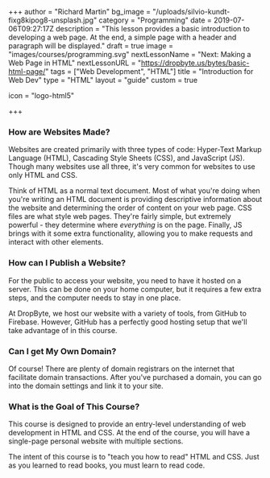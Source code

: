 +++
author = "Richard Martin"
bg_image = "/uploads/silvio-kundt-fixg8kipog8-unsplash.jpg"
category = "Programming"
date = 2019-07-06T09:27:17Z
description = "This lesson provides a basic introduction to developing a web page. At the end, a simple page with a header and paragraph will be displayed."
draft = true
image = "images/courses/programming.svg"
nextLessonName = "Next: Making a Web Page in HTML"
nextLessonURL = "https://dropbyte.us/bytes/basic-html-page/"
tags = ["Web Development", "HTML"]
title = "Introduction for Web Dev"
type = "HTML"
layout = "guide"
custom = true

icon = "logo-html5"

+++
### How are Websites Made?

Websites are created primarily with three types of code: Hyper-Text Markup Language (HTML), Cascading Style Sheets (CSS), and JavaScript (JS). Though many websites use all three, it's very common for websites to use only HTML and CSS. 

Think of HTML as a normal text document. Most of what you're doing when you're writing an HTML document is providing descriptive information about the website and determining the order of content on your web page. CSS files are what style web pages. They're fairly simple, but extremely powerful - they determine where _everything_ is on the page. Finally, JS brings with it some extra functionality, allowing you to make requests and interact with other elements.

### How can I Publish a Website?

For the public to access your website, you need to have it hosted on a server. This can be done on your home computer, but it requires a few extra steps, and the computer needs to stay in one place.

At DropByte, we host our website with a variety of tools, from GitHub to Firebase. However, GitHub has a perfectly good hosting setup that we'll take advantage of in this course.

### Can I get My Own Domain?

Of course! There are plenty of domain registrars on the internet that facilitate domain transactions. After you've purchased a domain, you can go into the domain settings and link it to your site.

### What is the Goal of This Course?

This course is designed to provide an entry-level understanding of web development in HTML and CSS. At the end of the course, you will have a single-page personal website with multiple sections.

The intent of this course is to "teach you how to read" HTML and CSS. Just as you learned to read books, you must learn to read code.